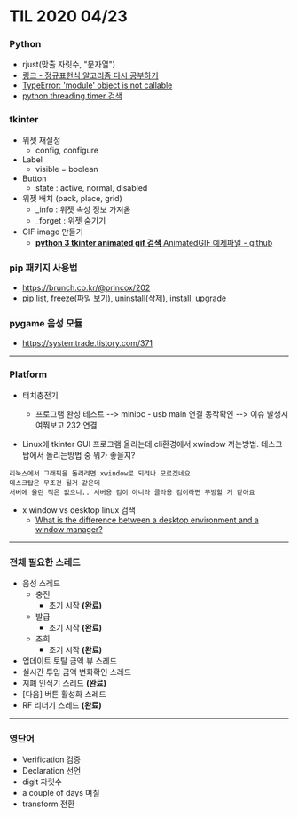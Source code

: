 # TIL 2020 04/23

### Python

- rjust(맞출 자릿수, "문자열")
- [링크 - 정규표현식 알고리즘 다시 공부하기](http://codingdojang.com/scode/398?orderby=&langby=#answer-filter-area)
- [TypeError: 'module' object is not callable](https://stackoverflow.com/questions/4534438/typeerror-module-object-is-not-callable)
- [python threading timer 검색]([https://www.it-swarm.dev/ko/python/python-threadingtimer-'n'%EC%B4%88%EB%A7%88%EB%8B%A4-%ED%95%A8%EC%88%98-%EB%B0%98%EB%B3%B5/1069646627/](https://www.it-swarm.dev/ko/python/python-threadingtimer-'n'초마다-함수-반복/1069646627/))

### tkinter

- 위젯 재설정
  - config, configure
- Label
  - visible = boolean
- Button
  - state : active, normal, disabled
- 위젯 배치 (pack, place, grid)
  - _info : 위젯 속성 정보 가져옴
  - _forget : 위젯 숨기기 
- GIF image 만들기 
  - [**python 3 tkinter animated gif 검색**   AnimatedGIF 예제파일 - github](https://github.com/olesk75/AnimatedGIF)

### pip 패키지 사용법 

- https://brunch.co.kr/@princox/202
- pip list, freeze(파일 보기), uninstall(삭제), install, upgrade 

### pygame 음성 모듈

- https://systemtrade.tistory.com/371

***

### Platform

- 터치충전기
  - 프로그램 완성 테스트 --> minipc - usb main 연결 동작확인 --> 이슈 발생시 여쭤보고 232 연결 

- Linux에 tkinter GUI 프로그램 올리는데
  cli환경에서 xwindow 까는방법. 데스크탑에서 돌리는방법 중 뭐가 좋을지?

```
리눅스에서 그래픽을 돌리려면 xwindow로 되려나 모르겠네요 
데스크탑은 무조건 될거 같은데
서버에 올린 적은 없으니.. 서버용 컴이 아니라 클라용 컴이라면 무방할 거 같아요
```

- x window vs desktop linux 검색
  - [What is the difference between a desktop environment and a window manager?]((https://askubuntu.com/questions/18078/what-is-the-difference-between-a-desktop-environment-and-a-window-manager)])

***

### 전체 필요한 스레드 

- 음성 스레드 
  - 충전
    - 초기 시작 **(완료)**
  - 발급
    - 초기 시작 **(완료)**
  - 조회
    - 초기 시작 **(완료)**
- 업데이트 토탈 금액 뷰 스레드
- 실시간 투입 금액 변화확인 스레드 
- 지폐 인식기 스레드 **(완료)**
- [다음] 버튼 활성화 스레드 
- RF 리더기 스레드 **(완료)**

***

### 영단어

- Verification 검증
- Declaration 선언
- digit 자릿수
- a couple of days 며칠
- transform 전환

